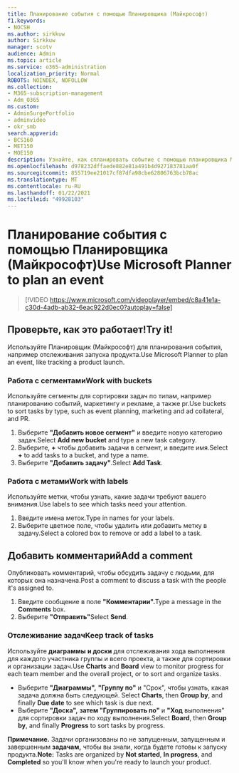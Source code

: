 ```yaml
---
title: Планирование события с помощью Планировщика (Майкрософт)
f1.keywords:
- NOCSH
ms.author: sirkkuw
author: Sirkkuw
manager: scotv
audience: Admin
ms.topic: article
ms.service: o365-administration
localization_priority: Normal
ROBOTS: NOINDEX, NOFOLLOW
ms.collection:
- M365-subscription-management
- Adm_O365
ms.custom:
- AdminSurgePortfolio
- adminvideo
- okr_smb
search.appverid:
- BCS160
- MET150
- MOE150
description: Узнайте, как спланировать событие с помощью планировщика Майкрософт.
ms.openlocfilehash: d978232dffaede882e81a491b4d927183781aa0f
ms.sourcegitcommit: 855719ee21017cf87dfa98cbe62806763bcb78ac
ms.translationtype: MT
ms.contentlocale: ru-RU
ms.lasthandoff: 01/22/2021
ms.locfileid: "49928103"
---
```

# <a name="use-microsoft-planner-to-plan-an-event"></a><span data-ttu-id="fb357-103">Планирование события с помощью Планировщика (Майкрософт)</span><span class="sxs-lookup"><span data-stu-id="fb357-103">Use Microsoft Planner to plan an event</span></span>

> [!VIDEO https://www.microsoft.com/videoplayer/embed/c8a41e1a-c30d-4adb-ab32-6eac922d0ec0?autoplay=false]

## <a name="try-it"></a><span data-ttu-id="fb357-104">Проверьте, как это работает!</span><span class="sxs-lookup"><span data-stu-id="fb357-104">Try it!</span></span>

<span data-ttu-id="fb357-105">Используйте Планировщик (Майкрософт) для планирования события, например отслеживания запуска продукта.</span><span class="sxs-lookup"><span data-stu-id="fb357-105">Use Microsoft Planner to plan an event, like tracking a product launch.</span></span>

### <a name="work-with-buckets"></a><span data-ttu-id="fb357-106">Работа с сегментами</span><span class="sxs-lookup"><span data-stu-id="fb357-106">Work with buckets</span></span>

<span data-ttu-id="fb357-107">Используйте сегменты для сортировки задач по типам, например планированию событий, маркетингу и рекламе, а также pr.</span><span class="sxs-lookup"><span data-stu-id="fb357-107">Use buckets to sort tasks by type, such as event planning, marketing and ad collateral, and PR.</span></span>

1. <span data-ttu-id="fb357-108">Выберите  **"Добавить новое сегмент"**  и введите новую категорию задач.</span><span class="sxs-lookup"><span data-stu-id="fb357-108">Select  **Add new bucket**  and type a new task category.</span></span>
2. <span data-ttu-id="fb357-109">Выберите,  **+**  чтобы добавить задачи в сегмент, и введите имя.</span><span class="sxs-lookup"><span data-stu-id="fb357-109">Select  **+**  to add tasks to a bucket, and type a name.</span></span>
3. <span data-ttu-id="fb357-110">Выберите  **"Добавить задачу"**.</span><span class="sxs-lookup"><span data-stu-id="fb357-110">Select  **Add Task**.</span></span>

### <a name="work-with-labels"></a><span data-ttu-id="fb357-111">Работа с метами</span><span class="sxs-lookup"><span data-stu-id="fb357-111">Work with labels</span></span>

<span data-ttu-id="fb357-112">Используйте метки, чтобы узнать, какие задачи требуют вашего внимания.</span><span class="sxs-lookup"><span data-stu-id="fb357-112">Use labels to see which tasks need your attention.</span></span>

1. <span data-ttu-id="fb357-113">Введите имена меток.</span><span class="sxs-lookup"><span data-stu-id="fb357-113">Type in names for your labels.</span></span>
2. <span data-ttu-id="fb357-114">Выберите цветное поле, чтобы удалить или добавить метку в задачу.</span><span class="sxs-lookup"><span data-stu-id="fb357-114">Select a colored box to remove or add a label to a task.</span></span>

## <a name="add-a-comment"></a><span data-ttu-id="fb357-115">Добавить комментарий</span><span class="sxs-lookup"><span data-stu-id="fb357-115">Add a comment</span></span>

<span data-ttu-id="fb357-116">Опубликовать комментарий, чтобы обсудить задачу с людьми, для которых она назначена.</span><span class="sxs-lookup"><span data-stu-id="fb357-116">Post a comment to discuss a task with the people it's assigned to.</span></span>

1. <span data-ttu-id="fb357-117">Введите сообщение в поле **"Комментарии".**</span><span class="sxs-lookup"><span data-stu-id="fb357-117">Type a message in the  **Comments**  box.</span></span>
2. <span data-ttu-id="fb357-118">Выберите **"Отправить"**</span><span class="sxs-lookup"><span data-stu-id="fb357-118">Select  **Send**.</span></span>

### <a name="keep-track-of-tasks"></a><span data-ttu-id="fb357-119">Отслеживание задач</span><span class="sxs-lookup"><span data-stu-id="fb357-119">Keep track of tasks</span></span>

<span data-ttu-id="fb357-120">Используйте  **диаграммы**  **и доски**  для отслеживания хода выполнения для каждого участника группы и всего проекта, а также для сортировки и организации задач.</span><span class="sxs-lookup"><span data-stu-id="fb357-120">Use  **Charts**  and  **Board**  view to monitor progress for each team member and the overall project, or to sort and organize tasks.</span></span>

- <span data-ttu-id="fb357-121">Выберите **"Диаграммы",** **"Группу по"** и "Срок", чтобы узнать, какая задача должна быть следующей. </span><span class="sxs-lookup"><span data-stu-id="fb357-121">Select  **Charts**, then **Group by**, and finally **Due date**  to see which task is due next.</span></span>
- <span data-ttu-id="fb357-122">Выберите  **"Доска",** **затем "Группировать по"** и **"Ход**  выполнения" для сортировки задач по ходу выполнения.</span><span class="sxs-lookup"><span data-stu-id="fb357-122">Select  **Board**, then **Group by**, and finally **Progress**  to sort tasks by progress.</span></span>

<span data-ttu-id="fb357-123">**Примечание.**  Задачи организованы по не запущенным,  запущенным и завершенным **задачам,** чтобы вы знали, когда будете готовы к запуску продукта.</span><span class="sxs-lookup"><span data-stu-id="fb357-123">**Note:**  Tasks are organized by  **Not started**,  **In progress**, and  **Completed**  so you'll know when you're ready to launch your product.</span></span>